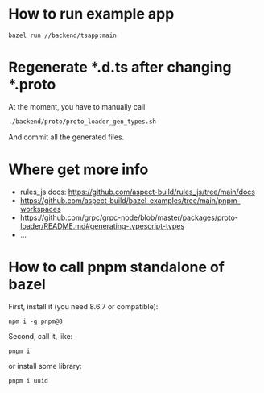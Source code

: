 # How to run example app
```
bazel run //backend/tsapp:main
```

# Regenerate *.d.ts after changing *.proto
At the moment, you have to manually call
```sh
./backend/proto/proto_loader_gen_types.sh
```
And commit all the generated files.

# Where get more info
- rules_js docs: https://github.com/aspect-build/rules_js/tree/main/docs
- https://github.com/aspect-build/bazel-examples/tree/main/pnpm-workspaces
- https://github.com/grpc/grpc-node/blob/master/packages/proto-loader/README.md#generating-typescript-types
- ...

# How to call pnpm standalone of bazel
First, install it (you need 8.6.7 or compatible):
```
npm i -g pnpm@8
```

Second, call it, like:
```
pnpm i
```

or install some library:
```
pnpm i uuid
```

